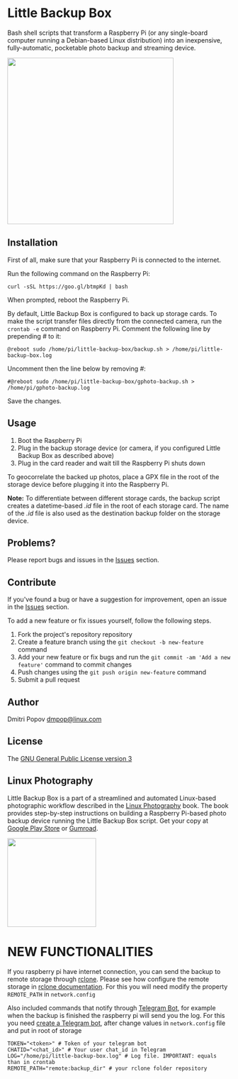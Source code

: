 # Little Backup Box

Bash shell scripts that transform a Raspberry Pi (or any single-board computer running a Debian-based Linux distribution) into an inexpensive, fully-automatic, pocketable photo backup and streaming device.

<img src="https://i.imgur.com/OQ3AQfM.jpg" alt="" width="375"/>

## Installation

First of all, make sure that your Raspberry Pi is connected to the internet.

Run the following command on the Raspberry Pi:

    curl -sSL https://goo.gl/btmpKd | bash

When prompted, reboot the Raspberry Pi.

By default, Little Backup Box is configured to back up storage cards. To make the script transfer files directly from the connected camera, run the `crontab -e` command on Raspberry Pi. Comment the following line by prepending *#* to it:

    @reboot sudo /home/pi/little-backup-box/backup.sh > /home/pi/little-backup-box.log

Uncomment then the line below by removing *#*:

    #@reboot sudo /home/pi/little-backup-box/gphoto-backup.sh > /home/pi/gphoto-backup.log

Save the changes.

## Usage

1. Boot the Raspberry Pi
2. Plug in the backup storage device (or camera, if you configured Little Backup Box as described above)
3. Plug in the card reader and wait till the Raspberry Pi shuts down

To geocorrelate the backed up photos, place a GPX file in the root of the storage device before plugging it into the Raspberry Pi.

**Note:** To differentiate between different storage cards, the backup script creates a datetime-based *.id* file in the root of each storage card. The name of the *.id* file is also used as the destination backup folder on the storage device.

## Problems?

Please report bugs and issues in the [Issues](https://github.com/dmpop/little-backup-box/issues) section.

## Contribute

If you've found a bug or have a suggestion for improvement, open an issue in the [Issues](https://github.com/dmpop/little-backup-box/issues) section.

To add a new feature or fix issues yourself, follow the following steps.

1. Fork the project's repository repository
2. Create a feature branch using the `git checkout -b new-feature` command
3. Add your new feature or fix bugs and run the `git commit -am 'Add a new feature'` command to commit changes
4. Push changes using the `git push origin new-feature` command
5. Submit a pull request

## Author

Dmitri Popov [dmpop@linux.com](mailto:dmpop@linux.com)

## License

The [GNU General Public License version 3](http://www.gnu.org/licenses/gpl-3.0.en.html)

## Linux Photography

Little Backup Box is a part of a streamlined and automated Linux-based photographic workflow described in the [Linux Photography](https://gumroad.com/l/linux-photography) book. The book provides step-by-step instructions on building a Raspberry Pi-based photo backup device running the Little Backup Box script. Get your copy at [Google Play Store](https://play.google.com/store/books/details/Dmitri_Popov_Linux_Photography?id=cO70CwAAQBAJ) or [Gumroad](https://gumroad.com/l/linux-photography).

<img src="https://scribblesandsnaps.files.wordpress.com/2016/07/linux-photography-6.jpg" width="200"/>

# NEW FUNCTIONALITIES

If you raspberry pi have internet connection, you can send the backup to remote storage through [rclone](https://github.com/ncw/rclone). Please see how configure the remote storage in [rclone documentation](https://rclone.org/). For this you will need modify the property ``REMOTE_PATH`` in ``network.config``

Also included commands that notify through [Telegram Bot](https://telegram.org/blog/bot-revolution), for example when the backup is finished the raspberry pi will send you the log. For this you need [create a Telegram bot](https://core.telegram.org/bots#creating-a-new-bot), after change values in ``network.config`` file and put in root of storage

    TOKEN="<token>" # Token of your telegram bot
    CHATID="<chat_id>" # Your user chat_id in Telegram
    LOG="/home/pi/little-backup-box.log" # Log file. IMPORTANT: equals than in crontab
    REMOTE_PATH="remote:backup_dir" # your rclone folder repository
    
